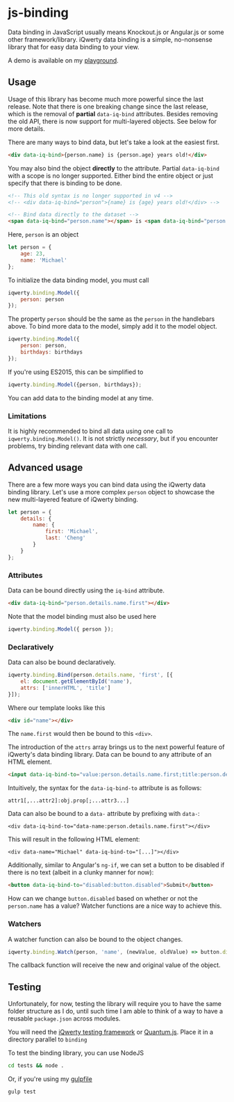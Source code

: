 # js-binding

Data binding in JavaScript usually means Knockout.js or Angular.js or some other framework/library. iQwerty data binding is a simple, no-nonsense library that for easy data binding to your view.

A demo is available on my [playground](https://www.michaelcheng.us/playground/lib-js/binding/).

## Usage
Usage of this library has become much more powerful since the last release. Note that there is one breaking change since the last release, which is the removal of **partial** `data-iq-bind` attributes. Besides removing the old API, there is now support for multi-layered objects. See below for more details.

There are many ways to bind data, but let's take a look at the easiest first.

```html
<div data-iq-bind>{person.name} is {person.age} years old!</div>
```

You may also bind the object **directly** to the attribute. Partial `data-iq-bind` with a scope is no longer supported. Either bind the entire object or just specify that there is binding to be done.

```html
<!-- This old syntax is no longer supported in v4 -->
<!-- <div data-iq-bind="person">{name} is {age} years old!</div> -->

<!-- Bind data directly to the dataset -->
<span data-iq-bind="person.name"></span> is <span data-iq-bind="person.age"></span> years old!
```

Here, `person` is an object

```javascript
let person = {
	age: 23,
	name: 'Michael'
};
```

To initialize the data binding model, you must call

```javascript
iqwerty.binding.Model({
	person: person
});
```

The property `person` should be the same as the `person` in the handlebars above. To bind more data to the model, simply add it to the model object.

```javascript
iqwerty.binding.Model({
	person: person,
	birthdays: birthdays
});
```

If you're using ES2015, this can be simplified to

```javascript
iqwerty.binding.Model({person, birthdays});
```

You can add data to the binding model at any time.

### Limitations
It is highly recommended to bind all data using one call to `iqwerty.binding.Model()`. It is not strictly *necessary*, but if you encounter problems, try binding relevant data with one call.

## Advanced usage
There are a few more ways you can bind data using the iQwerty data binding library. Let's use a more complex `person` object to showcase the new multi-layered feature of iQwerty binding.

```javascript
let person = {
	details: {
		name: {
			first: 'Michael',
			last: 'Cheng'
		}
	}
};
```

### Attributes
Data can be bound directly using the `iq-bind` attribute.

```html
<div data-iq-bind="person.details.name.first"></div>
```

Note that the model binding must also be used here

```javascript
iqwerty.binding.Model({ person });
```

### Declaratively
Data can also be bound declaratively.

```javascript
iqwerty.binding.Bind(person.details.name, 'first', [{
	el: document.getElementById('name'),
	attrs: ['innerHTML', 'title']
}]);
```

Where our template looks like this

```html
<div id="name"></div>
```

The `name.first` would then be bound to this `<div>`.

The introduction of the `attrs` array brings us to the next powerful feature of iQwerty's data binding library. Data can be bound to any attribute of an HTML element.

```html
<input data-iq-bind-to="value:person.details.name.first;title:person.details.name.last" type="text">
```

Intuitively, the syntax for the `data-iq-bind-to` attribute is as follows:

`attr1[,...attr2]:obj.prop[;...attr3...]`

Data can also be bound to a `data-` attribute by prefixing with `data-`:

`<div data-iq-bind-to="data-name:person.details.name.first"></div>`

This will result in the following HTML element:

`<div data-name="Michael" data-iq-bind-to="[...]"></div>`

Additionally, similar to Angular's `ng-if`, we can set a button to be disabled if there is no text (albeit in a clunky manner for now):

```html
<button data-iq-bind-to="disabled:button.disabled">Submit</button>
```

How can we change `button.disabled` based on whether or not the `person.name` has a value? Watcher functions are a nice way to achieve this.

### Watchers
A watcher function can also be bound to the object changes.

```javascript
iqwerty.binding.Watch(person, 'name', (newValue, oldValue) => button.disabled = !!newValue);
```

The callback function will receive the new and original value of the object.

## Testing
Unfortunately, for now, testing the library will require you to have the same folder structure as I do, until such time I am able to think of a way to have a reusable `package.json` across modules.

You will need the [iQwerty testing framework](https://github.com/mlcheng/js-test) or [Quantum.js](https://github.com/mlcheng/js-quantum). Place it in a directory parallel to `binding`

To test the binding library, you can use NodeJS

```bash
cd tests && node .
```

Or, if you're using my [gulpfile](https://github.com/mlcheng/js-gulpfile)

```bash
gulp test
```
